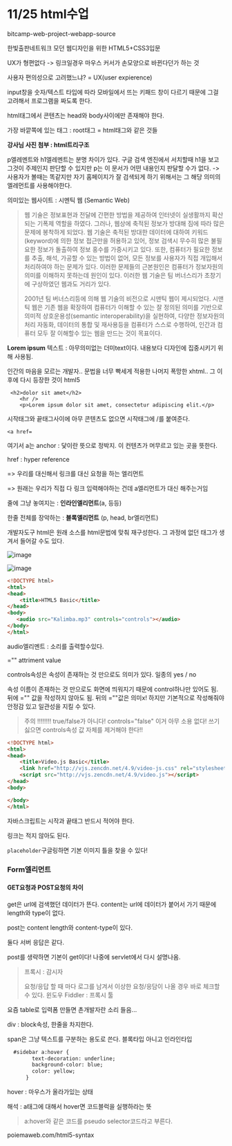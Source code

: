 # 11/25 html수업

bitcamp-web-project-webapp-source

한빛출판네트워크 모던 웹디자인을 위한 HTML5+CSS3입문

UX가 형편없다 -> 링크일경우 마우스 커서가 손모양으로 바뀐다던가 하는 것

사용자 편의성으로 고려했느냐? = UX(user expierence)

input창을 숫자/텍스트 타입에 따라 모바일에서 뜨는 키패드 창이 다르기 때문에 그걸 고려해서 프로그램을 짜도록 한다.



html태그에서 콘텐츠는 head와 body사이에만 존재해야 한다.

가장 바깥쪽에 있는 태그 : root태그 = html태그와 같은 것들



**강사님 사진 첨부 : html트리구조**



p엘레멘트와 h1엘레멘트는 분명 차이가 있다. 구글 검색 엔진에서 서치할때 h1을 보고 그것이 주제인지 판단할 수 있지만 p는 이 문서가 어떤 내용인지 판달할 수가 없다.
-> 사용자가 볼때는 똑같지만 자기 홈페이지가 잘 검색되게 하기 위해서는 그 해당 의미의 엘레먼트를 사용해야한다.

의미있는 웹사이트 : 시멘틱 웹 (Semantic Web)

>웹 기술은 정보표현과 전달에 간편한 방법을 제공하여 인터넷이 실생활까지 확산되는 기폭제 역할을 하였다. 그러나, 웹상에 축적된 정보가 방대해 짐에 따라 많은 문제에 봉착하게 되었다. 웹 기술은 축적된 방대한 데이터에 대하여 키워드(keyword)에 의한 정보 접근만을 허용하고 있어, 정보 검색시 무수히 많은 불필요한 정보가 돌출하여 정보 홍수를 가중시키고 있다. 또한, 컴퓨터가 필요한 정보를 추출, 해석, 가공할 수 있는 방법이 없어, 모든 정보를 사용자가 직접 개입해서 처리하여야 하는 문제가 있다. 이러한 문제들의 근본원인은 컴퓨터가 정보자원의 의미를 이해하지 못하는데 원인이 있다. 이러한 웹 기술은 팀 버너스리가 초창기에 구상하였던 웹과도 거리가 있다.
>
>2001년 팀 버너스리등에 의해 웹 기술의 비전으로 시맨틱 웹이 제시되었다. 시맨틱 웹은 기존 웹을 확장하여 컴퓨터가 이해할 수 있는 잘 정의된 의미를 기반으로 의미적 상호운용성(semantic interoperability)을 실현하여, 다양한 정보자원의 처리 자동화, 데이터의 통합 및 재사용등을 컴퓨터가 스스로 수행하여, 인간과 컴퓨터 모두 잘 이해할수 있는 웹을 만드는 것이 목표이다.



**Lorem ipsum** 텍스트 : 아무의미없는 더미text이다. 내용보다 디자인에 집중시키기 위해 사용됨.



인간의 마음을 모르는 개발자.. 문법을 너무 빡세게 적용한 나머지 폭망한 xhtml.. 그 이후에 다시 등장한 것이 html5

```
 <h2>dolor sit amet</h2>
    <hr />
    <p>Lorem ipsum dolor sit amet, consectetur adipiscing elit.</p>
```

시작태그와 끝태그사이에 아무 콘텐츠도 없으면 시작태그에 /를 붙여준다.



`<a href=`

여기서 a는 anchor : 닻이란 뜻으로 정박지. 이 컨텐츠가 머무르고 있는 곳을 뜻한다.

href : hyper reference

=> 우리를 대신해서 링크를 대신 요청을 하는 엘리먼트

=> 원래는 우리가 직접 다 링크 입력해야하는 건데 a엘리먼트가 대신 해주는거임



줄에 그냥 놓여지는 : **인라인엘리먼트**(a, 등등)

한줄 전체를 장악하는 : **블록엘리먼트** (p, head, br엘리먼트)



개발자도구 html은 원래 소스를 html문법에 맞춰 재구성한다. 그 과정에 없던 태그가 생겨서 들어갈 수도 있다. 

![image](https://user-images.githubusercontent.com/68311188/100178119-a4774d00-2f16-11eb-954f-303195b8bcb5.png)

![image](https://user-images.githubusercontent.com/68311188/100178148-b0630f00-2f16-11eb-93f0-a7165e4864c1.png)

``` html
<!DOCTYPE html>
<html>
<head>
    <title>HTML5 Basic</title>
</head>
<body>
   <audio src="Kalimba.mp3" controls="controls"></audio>
</body>
</html>
```

audio엘리멘트 : 소리를 출력할수있다.

="" attriment value

controls속성은 속성이 존재하는 것 만으로도 의미가 있다. 일종의 yes / no

속성 이름이 존재하는 것 만으로도 화면에 띄워지기 때문에 control하나만 있어도 됨. 뒤에 ="" 값을 작성하지 않아도 됨. 뒤의 =""값은 의미x! 하지만 기본적으로 작성해줘야 안정감 있고 일관성을 지킬 수 있다.

> 주의 !!!!!!!! true/false가 아니다! controls="false" 이거 아무 소용 없다! 쓰기싫으면 controls속성 값 자체를 제거해야 한다!!





```html
<!DOCTYPE html>
<html>
<head>
    <title>Video.js Basic</title>
    <link href="http://vjs.zencdn.net/4.9/video-js.css" rel="stylesheet">
    <script src="http://vjs.zencdn.net/4.9/video.js"></script>
</head>
<body>

</body>
</html>
```

자바스크립트는 시작과 끝태그 반드시 적어야 한다.

링크는 적지 않아도 된다.



`placeholder`구글링하면 기본 이미지 틀을 찾을 수 있다!



### Form엘리먼트

#### GET요청과 POST요청의 차이

get은 url에 검색했던 데이터가 뜬다.  content는 url에 데이터가 붙어서 가기 때문에 length와 type이 없다.

post는 content length와 content-type이 있다. 

둘다 서버 응답은 같다.

post를 생략하면 기본이 get이다! 나중에 servlet에서 다시 설명나옴.

> 프록시 : 감시자
>
> 요청/응답 할 때 마다 로그를 남겨서 이상한 요청/응담이 나올 경우 바로 체크할 수 있다. 윈도우 Fiddler : 프록시 툴



요즘 table로 입력폼 만들면 촌개발자란 소리 들음...

div : block속성, 한줄을 차지한다.

span은 그냥 텍스트를 구분하는 용도로 쓴다.  블록타입 아니고 인라인타입



```html
  #sidebar a:hover {
        text-decoration: underline;
        background-color: blue;
        color: yellow;
      }
```

hover : 마우스가 올라가있는 상태

해석 : a태그에 대해서 hover면 코드블럭을 실행하라는 뜻

> a:hover와 같은 코드를 pseudo selector코드라고 부른다.

poiemaweb.com/html5-syntax